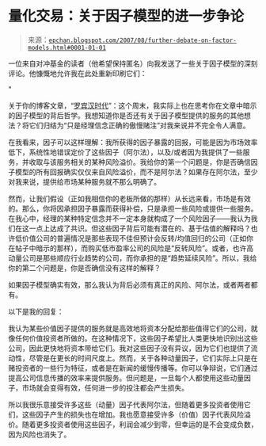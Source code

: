 <!--yml

分类：未分类

日期：2024-05-12 19:22:18

-->

# 量化交易：关于因子模型的进一步争论

> 来源：[`epchan.blogspot.com/2007/08/further-debate-on-factor-models.html#0001-01-01`](http://epchan.blogspot.com/2007/08/further-debate-on-factor-models.html#0001-01-01)

一位来自对冲基金的读者（他希望保持匿名）向我发送了一些关于因子模型的深刻评论。他慷慨地允许我在此处重新印刷它们：

"

关于你的博客文章，“[罗宾汉时代](http://epchan.blogspot.com/2007/08/robin-hood-regime.html)”：这个周末，我实际上也在思考你在文章中暗示的因子模型的背后哲学。我想知道你是否还有关于因子模型提供的服务的其他想法？将它们归结为“只是经理信念正确的傲慢赌注”对我来说并不完全令人满意。

在我看来，因子可以这样理解：我所获得的因子暴露的回报，可能是因为市场效率低下，系统性地错误定价了这些因子（阿尔法），以及/或者因为我提供了一些服务，并收取与该服务相关的某种风险溢价。我给你的第一个问题是，你是否确信因子模型的所有回报确实仅仅来自风险溢价，而不是阿尔法？如果存在阿尔法，至少对我来说，提供给市场某种服务就不那么明确了。

然而，让我们假设（正如我相信你的老板所做的那样）从长远来看，市场是有效的。那么，你将因承担因子暴露而获得补偿，只是承担一些风险或提供一些服务。在我心中，经理的某种特定信念并不一定本身就构成了一个风险因子——我认为我们在这一点上达成了共识。但这些因子背后可能有潜在的、基于估值的解释吗？也许低价值公司的普遍情况是那些表现不佳但预计会反转/均值回归的公司（正如你在帖子中暗示的那样），而购买低市盈率公司的风险是“反转风险”。或者，也许高动量公司是那些顺应行业趋势的公司，而你承担的是“趋势延续风险”。所以，我给你的第二个问题是，你是否确信没有这样的解释？

如果因子模型确实有效，那么我认为背后必须有真正的风险、阿尔法，或者两者都有。

以下是我的回复：

我认为某些价值因子提供的服务就是高效地将资本分配给那些值得它们的公司，就像任何价值投资者所做的。在这种情况下，这些因子希望比人类更快地识别出这些公司，因此更快地将资本带给它们。我对这些因子没有异议，因为它们也提供了流动性，尽管是在更长的时间尺度上。然而，关于各种动量因子，它们实际上只是在赌投资者的一些行为特征，或者是在新闻的缓慢传播等。你可以争辩说，它们通过提高公司信息传播的效率来提供服务。但问题是，一旦每个人都使用这些动量因子，市场就会变得有效，任何进一步的投注都会产生损失。

所以我很乐意接受许多这些（动量）因子代表阿尔法，但随着更多投资者使用它们，这些因子产生的损失也在增加。我也愿意接受许多（价值）因子代表风险溢价。随着更多投资者使用这些因子，利润会减少到零，但幸运的是不会变成负数，因为风险也消失了。
